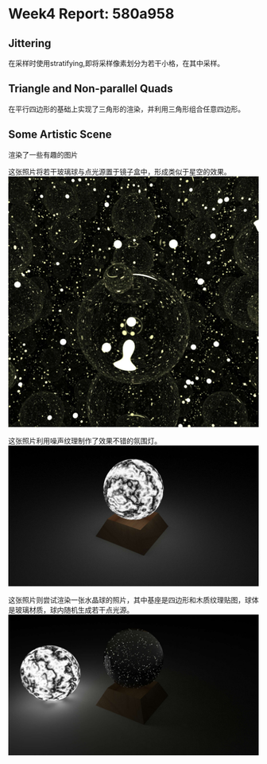 # Week4 Report: 580a958

## Jittering

在采样时使用stratifying,即将采样像素划分为若干小格，在其中采样。

## Triangle and Non-parallel Quads

在平行四边形的基础上实现了三角形的渲染，并利用三角形组合任意四边形。

## Some Artistic Scene

渲染了一些有趣的图片

这张照片将若干玻璃球与点光源置于镜子盒中，形成类似于星空的效果。
![starry](starry.jpg "Starry night")

这张照片利用噪声纹理制作了效果不错的氛围灯。
![lamp_noise](lamp_noise.jpg "Noisy lamp")

这张照片则尝试渲染一张水晶球的照片，其中基座是四边形和木质纹理贴图，球体是玻璃材质，球内随机生成若干点光源。
![lamp_starry](lamp_starry.jpg "Starry lamp")